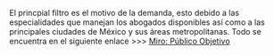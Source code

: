 El princpial filtro es el motivo de la demanda, esto debido a las especialidades que
manejan los abogados disponibles así como a las principales ciudades de México
y sus áreas metropolitanas. Todo se encuentra en el siguiente enlace >>> [Miro: Público Objetivo](https://miro.com/app/board/uXjVOJ_BlFU=/?invite_link_id=587612401735)
